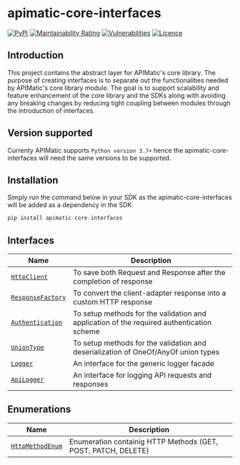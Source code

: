 # apimatic-core-interfaces
[![PyPI][pypi-version]](https://pypi.org/project/apimatic-core-interfaces/)
[![Maintainability Rating][maintainability-badge]][maintainability-url]
[![Vulnerabilities][vulnerabilities-badge]][vulnerabilities-url]
[![Licence][license-badge]][license-url]

## Introduction
This project contains the abstract layer for APIMatic's core library. The purpose of creating interfaces is to separate out the functionalities needed by APIMatic's core library module. The goal is to support scalability and feature enhancement of the core library and the SDKs along with avoiding any breaking changes by reducing tight coupling between modules through the introduction of interfaces.

## Version supported
Currenty APIMatic supports  `Python version 3.7+`  hence the apimatic-core-interfaces will need the same versions to be supported.

## Installation
Simply run the command below in your SDK as the apimatic-core-interfaces will be added as a dependency in the SDK.
```python
pip install apimatic-core-interfaces
```

## Interfaces
| Name                                                                        | Description                                                                               |
|-----------------------------------------------------------------------------|-------------------------------------------------------------------------------------------|
| [`HttpClient`](apimatic_core_interfaces/client/http_client.py)              | To save both Request and Response after the completion of response                        |
| [`ResponseFactory`](apimatic_core_interfaces/factories/response_factory.py) | To convert the client-adapter response into a custom HTTP response                        |
| [`Authentication`](apimatic_core_interfaces/types/authentication.py)        | To setup methods for the validation and application of the required authentication scheme |
| [`UnionType`](apimatic_core_interfaces/types/union_type.py)                 | To setup methods for the validation and deserialization of OneOf/AnyOf union types        |
| [`Logger`](apimatic_core_interfaces/logger/logger.py)                       | An interface for the generic logger facade                                                |
| [`ApiLogger`](apimatic_core_interfaces/logger/api_logger.py)                | An interface for logging API requests and responses                                       |

## Enumerations
| Name                                                                          | Description                                                     |
|-------------------------------------------------------------------------------|-----------------------------------------------------------------|
| [`HttpMethodEnum`](apimatic_core_interfaces/types/http_method_enum.py )       | Enumeration containig HTTP Methods (GET, POST, PATCH, DELETE)   |

[pypi-version]: https://img.shields.io/pypi/v/apimatic-core-interfaces
[license-badge]: https://img.shields.io/badge/licence-MIT-blue
[license-url]: LICENSE
[maintainability-badge]: https://sonarcloud.io/api/project_badges/measure?project=apimatic_core-interfaces-python&metric=sqale_rating
[maintainability-url]: https://sonarcloud.io/summary/new_code?id=apimatic_core-interfaces-python
[vulnerabilities-badge]: https://sonarcloud.io/api/project_badges/measure?project=apimatic_core-interfaces-python&metric=vulnerabilities
[vulnerabilities-url]: https://sonarcloud.io/summary/new_code?id=apimatic_core-interfaces-python
